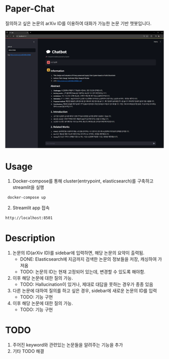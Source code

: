 # Paper-Chat

질의하고 싶은 논문의 arXiv ID를 이용하여 대화가 가능한 논문 기반 챗봇입니다.

![alt text](assets/image.png)

# Usage

1. Docker-compose를 통해 cluster(entrypoint, elasticsearch)를 구축하고 streamlit을 실행

```bash
 docker-compose up
```

2. Streamlit app 접속

```bash
http://localhost:8501
```

# Description

1. 논문의 ID(arXiv ID)를 sidebar에 입력하면, 해당 논문의 요약이 출력됨.
   - DONE: Elasticsearch에 지금까지 검색한 논문의 정보들을 저장, 캐싱하여 가져옴
   - TODO: 논문의 ID는 현재 고정되어 있는데, 변경할 수 있도록 해야함.
2. 이후 해당 논문에 대한 질의 가능.
   - TODO: Hallucination이 있거나, 제대로 대답을 못하는 경우가 종종 있음
3. 다른 논문에 대하여 질의를 하고 싶은 경우, sidebar에 새로운 논문의 ID를 입력
   - TODO: 기능 구현
4. 이후 해당 논문에 대한 질의 가능.
   - TODO: 기능 구현

# TODO

1. 주어진 keyword와 관련있는 논문들을 알려주는 기능을 추가
2. 기타 TODO 해결
